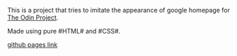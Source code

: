 This is a project that tries to imitate the appearance of google homepage for [The Odin Project](https://www.theodinproject.com/).

Made using pure #HTML# and #CSS#.

[github pages link](https://macborkow.github.io/google-homepage/)
